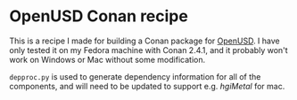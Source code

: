 # OpenUSD Conan recipe

This is a recipe I made for building a Conan package for [OpenUSD](https://openusd.org). I have only
tested it on my Fedora machine with Conan 2.4.1, and it probably won't work on Windows or Mac
without some modification.

`depproc.py` is used to generate dependency information for all of the components, and will need to
be updated to support e.g. *hgiMetal* for mac.